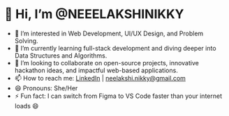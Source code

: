 # 👋 Hi, I’m @NEEELAKSHINIKKY

- 👀 I’m interested in Web Development, UI/UX Design, and Problem Solving.
- 🌱 I’m currently learning full-stack development and diving deeper into Data Structures and Algorithms.
- 💞️ I’m looking to collaborate on open-source projects, innovative hackathon ideas, and impactful web-based applications.
- 📫 How to reach me: [LinkedIn](https://www.linkedin.com/in/neelakshi-nikky/) | neelakshi.nikky@gmail.com
- 😄 Pronouns: She/Her
- ⚡ Fun fact: I can switch from Figma to VS Code faster than your internet loads 😄

<!---
NEEELAKSHINIKKY/NEEELAKSHINIKKY is a ✨ special ✨ repository because its `README.md` (this file) appears on your GitHub profile.
You can click the Preview link to take a look at your changes.
--->
